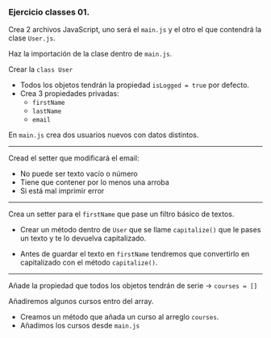 ### **Ejercicio classes 01.**

Crea 2 archivos JavaScript, uno será el `main.js` y el otro el que contendrá la clase `User.js`.

Haz la importación de la clase dentro de `main.js`.

Crear la `class User`

* Todos los objetos tendrán la propiedad `isLogged = true` por defecto.
* Crea 3 propiedades privadas:
  * `firstName`
  * `lastName`
  * `email`

En `main.js` crea dos usuarios nuevos con datos distintos.

---

Cread el setter que modificará el email:

* No puede ser texto vacío o número 
* Tiene que contener por lo menos una arroba
* Si está mal imprimir error

---

Crea un setter para el `firstName` que pase un filtro básico de textos.

* Crear un método dentro de `User` que se llame `capitalize()` que le pases un texto y te lo devuelva capitalizado.

* Antes de guardar el texto en `firstName` tendremos que convertirlo en capitalizado con el método `capitalize()`.

---

Añade la propiedad que todos los objetos tendrán de serie -> `courses = []`

Añadiremos algunos cursos entro del array.

* Creamos un método que añada un curso al arreglo `courses`.
* Añadimos los cursos desde `main.js`

